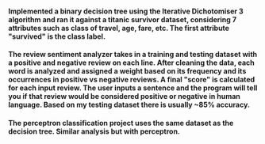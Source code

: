 #### Implemented a binary decision tree using the Iterative Dichotomiser 3 algorithm and ran it against a titanic survivor dataset, considering 7 attributes such as class of travel, age, fare, etc. The first attribute "survived" is the class label.

#### The review sentiment analyzer takes in a training and testing dataset with a positive and negative review on each line. After cleaning the data, each word is analyzed and assigned a weight based on its frequency and its occurrences in positive vs negative reviews. A final "score" is calculated for each input review. The user inputs a sentence and the program will tell you if that review would be considered positive or negative in human language. Based on my testing dataset there is usually ~85% accuracy.

#### The perceptron classification project uses the same dataset as the decision tree. Similar analysis but with perceptron.
